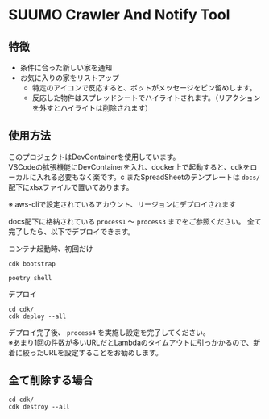 # SUUMO Crawler And Notify Tool

## 特徴

- 条件に合った新しい家を通知
- お気に入りの家をリストアップ
  - 特定のアイコンで反応すると、ボットがメッセージをピン留めします。
  - 反応した物件はスプレッドシートでハイライトされます。（リアクションを外すとハイライトは削除されます）

## 使用方法

このプロジェクトはDevContainerを使用しています。 <br>
VSCodeの拡張機能にDevContainerを入れ、docker上で起動すると、cdkをローカルに入れる必要もなく楽です。c
またSpreadSheetのテンプレートは `docs/` 配下にxlsxファイルで置いてあります。

※ aws-cliで設定されているアカウント、リージョンにデプロイされます

docs配下に格納されている `process1` 〜 `process3` までをご参照ください。
全て完了したら、以下でデプロイできます。

コンテナ起動時、初回だけ

```shell
cdk bootstrap

poetry shell
```

デプロイ

```shell
cd cdk/
cdk deploy --all
```

デプロイ完了後、 `process4` を実施し設定を完了してください。<br>
※あまり1回の件数が多いURLだとLambdaのタイムアウトに引っかかるので、新着に絞ったURLを設定することをお勧めします。

## 全て削除する場合

```shell
cd cdk/
cdk destroy --all
```
